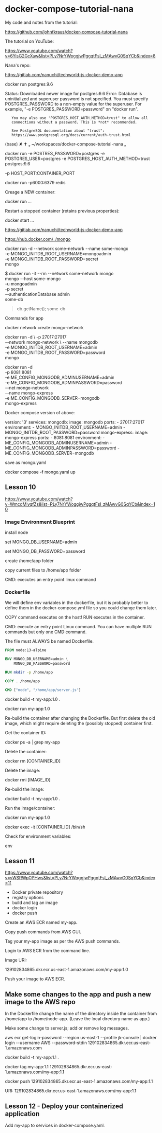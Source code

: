 # docker-compose-tutorial-nana

My code and notes from the tutorial:

https://github.com/johnfkraus/docker-compose-tutorial-nana

The tutorial on YouTube:

https://www.youtube.com/watch?v=6YisG2GcXaw&list=PLy7NrYWoggjwPggqtFsI_zMAwvG0SqYCb&index=8

Nana's repo:

https://gitlab.com/nanuchi/techworld-js-docker-demo-app


docker run postgres:9.6

Status: Downloaded newer image for postgres:9.6
Error: Database is uninitialized and superuser password is not specified.
       You must specify POSTGRES_PASSWORD to a non-empty value for the
       superuser. For example, "-e POSTGRES_PASSWORD=password" on "docker run".

       You may also use "POSTGRES_HOST_AUTH_METHOD=trust" to allow all
       connections without a password. This is *not* recommended.

       See PostgreSQL documentation about "trust":
       https://www.postgresql.org/docs/current/auth-trust.html
(base)  ✘ ✝  ~/workspaces/docker-compose-tutorial-nana 


 docker run -e POSTRES_PASSWORD=postgres -e POSTGRES_USER=postgres -e POSTGRES_HOST_AUTH_METHOD=trust  postgres:9.6

-p HOST_PORT:CONTAINER_PORT

docker run -p6000:6379 redis

Creage a NEW container:

docker run ...

Restart a stopped container (retains previous properties):

docker start ...



https://gitlab.com/nanuchi/techworld-js-docker-demo-app

https://hub.docker.com/_/mongo

 docker run -d --network some-network --name some-mongo \
	-e MONGO_INITDB_ROOT_USERNAME=mongoadmin \
	-e MONGO_INITDB_ROOT_PASSWORD=secret \
	mongo

$ docker run -it --rm --network some-network mongo \
	mongo --host some-mongo \
		-u mongoadmin \
		-p secret \
		--authenticationDatabase admin \
		some-db
> db.getName();
some-db


Commands for app

docker network create mongo-network

docker run -d \ 
-p 27017:27017 \
--network mongo-network \ 
--name mongodb \
-e MONGO_INITDB_ROOT_USERNAME=admin \
-e MONGO_INITDB_ROOT_PASSWORD=password \
mongo

docker run -d \
-p 8081:8081 \
-e ME_CONFIG_MONGODB_ADMINUSERNAME=admin \
-e ME_CONFIG_MONGODB_ADMINPASSWORD=password \
--net mongo-network \
--name mongo-express \
-e ME_CONFIG_MONGODB_SERVER=mongodb \
mongo-express

Docker compose version of above:

version: '3'
services:
  mongodb:
    image: mongodb
    ports:
    - 27017:27017
    environment:
    - MONGO_INITDB_ROOT_USERNAME=admin
    - MONGO_INITDB_ROOT_PASSWORD=password
  mongo-express:
    image: mongo-express
    ports:
    - 8081:8081
    environment:
    - ME_CONFIG_MONGODB_ADMINUSERNAME=admin
    - ME_CONFIG_MONGODB_ADMINPASSWORD=password
    - ME_CONFIG_MONGODB_SERVER=mongodb


save as mongo.yaml

docker compose -f mongo.yaml up

## Lesson 10
https://www.youtube.com/watch?v=WmcdMiyqfZs&list=PLy7NrYWoggjwPggqtFsI_zMAwvG0SqYCb&index=10


### Image Environment Blueprint

install node

set MONGO_DB_USERNAME=admin

set MONGO_DB_PASSWORD=password

create /home/app folder

copy current files to /home/app folder

CMD: executes an entry point linux command

### Dockerfile

We will define env variables in the dockerfile, but it is probably better to define them in the docker-compose.yml file so you could change them later.

COPY command executes on the host!  RUN executes in the container.

CMD: execute an entry point Linux command.  You can have multiple RUN commands but only one CMD command.

The file must ALWAYS be named Dockerfile.

```Dockerfile
FROM node:13-alpine

ENV MONGO_DB_USERNAME=admin \
    MONGO_DB_PASSWORD=password

RUN mkdir -p /home/app

COPY . /home/app

CMD ["node", "/home/app/server.js"]
```

docker build -t my-app:1.0 .

docker run my-app:1.0

Re-build the container after changing the Dockerfile.  But first delete the old image, which might require deleting the  (possibly stopped) container first.

Get the container ID:

docker ps -a | grep my-app

Delete the container:

docker rm [CONTAINER_ID]

Delete the image:

docker rmi [IMAGE_ID]

Re-build the image:

docker build -t my-app:1.0 .

Run the image/container:

docker run my-app:1.0

docker exec -it [CONTAINER_ID] /bin/sh

Check for environment variables:

env

## Lesson 11
https://www.youtube.com/watch?v=vWSRWpOPHws&list=PLy7NrYWoggjwPggqtFsI_zMAwvG0SqYCb&index=11

- Docker private repository
- registry options
- build and tag an image
- docker login
- docker push

Create an AWS ECR named my-app.

Copy push commands from AWS GUI.

Tag your my-app image as per the AWS push commands.

Login to AWS ECR from the command line.

Image URI:

129102834865.dkr.ecr.us-east-1.amazonaws.com/my-app:1.0

Push your image to AWS ECR.


## Make some changes to the app and push a new image to the AWS repo

In the Dockerfile change the name of the directory inside the container from /home/app to /home/node-app.  (Leave the local directory name as app.)

Make some change to server.js; add or remove log messages.

aws ecr get-login-password --region us-east-1 --profile jk-console | docker login --username AWS --password-stdin 129102834865.dkr.ecr.us-east-1.amazonaws.com

docker build -t my-app:1.1 .

docker tag my-app:1.1 129102834865.dkr.ecr.us-east-1.amazonaws.com/my-app:1.1

docker push 129102834865.dkr.ecr.us-east-1.amazonaws.com/my-app:1.1

URI:
129102834865.dkr.ecr.us-east-1.amazonaws.com/my-app:1.1

## Lesson 12 - Deploy your containerized application

Add my-app to services in docker-compose.yaml.


